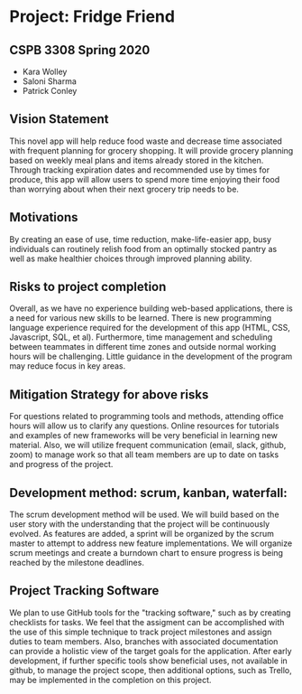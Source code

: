 # Project: Fridge Friend
## CSPB 3308 Spring 2020
  - Kara Wolley
  - Saloni Sharma
  - Patrick Conley

## Vision Statement
This novel app will help reduce food waste and decrease time associated with frequent planning for grocery shopping. It will provide grocery planning based on weekly meal plans and items already stored in the kitchen. Through tracking expiration dates and recommended use by times for produce, this app will allow users to spend more time enjoying their food than worrying about when their next grocery trip needs to be.

## Motivations
By creating an ease of use, time reduction, make-life-easier app, busy individuals can routinely relish food from an optimally stocked pantry as well as make healthier choices through improved planning ability.

## Risks to project completion
Overall, as we have no experience building web-based applications, there is a need for various new skills to be learned. There is new programming language experience required for the development of this app (HTML, CSS, Javascript, SQL, et al). Furthermore, time management and scheduling between teammates in different time zones and outside normal working hours will be challenging. Little guidance in the development of the program may reduce focus in key areas. 

## Mitigation Strategy for above risks
For questions related to programming tools and methods, attending office hours will allow us to clarify any questions. Online resources for tutorials and examples of new frameworks will be very beneficial in learning new material. Also, we will utilize frequent communication (email, slack, github, zoom) to manage work so that all team members are up to date on tasks and progress of the project.

## Development method: scrum, kanban, waterfall:
The scrum development method will be used.  We will build based on the user story with the understanding that the project will be continuously evolved. As features are added, a sprint will be organized by the scrum master to attempt to address new feature implementations. We will organize scrum meetings and create a burndown chart to ensure progress is being reached by the milestone deadlines.

## Project Tracking Software 
We plan to use GitHub tools for the "tracking software," such as by creating checklists for tasks. We feel that the assigment can be accomplished with the use of this simple technique to track project milestones and assign duties to team members. Also, branches with associated documentation can provide a holistic view of the target goals for the application. After early development, if further specific tools show beneficial uses, not available in github, to manage the project scope, then additional options, such as Trello, may be implemented in the completion on this project.

